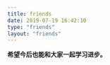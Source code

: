 ```yaml
---
title: friends
date: 2019-07-19 16:42:10
type: "friends"
layout: "friends"
---
```


**希望今后也能和大家一起学习进步。**
